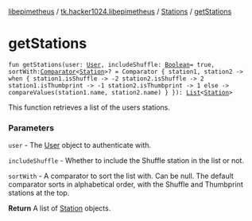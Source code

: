 [libepimetheus](../../index.md) / [tk.hacker1024.libepimetheus](../index.md) / [Stations](index.md) / [getStations](./get-stations.md)

# getStations

`fun getStations(user: `[`User`](../-user/index.md)`, includeShuffle: `[`Boolean`](https://kotlinlang.org/api/latest/jvm/stdlib/kotlin/-boolean/index.html)` = true, sortWith: `[`Comparator`](https://kotlinlang.org/api/latest/jvm/stdlib/kotlin/-comparator/index.html)`<`[`Station`](../../tk.hacker1024.libepimetheus.data/-station/index.md)`>? = Comparator { station1, station2 ->
                when {
                    station1.isShuffle -> -2
                    station2.isShuffle -> 2
                    station1.isThumbprint -> -1
                    station2.isThumbprint -> 1
                    else -> compareValues(station1.name, station2.name)
                }
            }): `[`List`](https://kotlinlang.org/api/latest/jvm/stdlib/kotlin.collections/-list/index.html)`<`[`Station`](../../tk.hacker1024.libepimetheus.data/-station/index.md)`>`

This function retrieves a list of the users stations.

### Parameters

`user` - The [User](../-user/index.md) object to authenticate with.

`includeShuffle` - Whether to include the Shuffle station in the list or not.

`sortWith` - A comparator to sort the list with. Can be null. The default comparator
    sorts in alphabetical order, with the Shuffle and Thumbprint stations at
    the top.

**Return**
A list of [Station](../../tk.hacker1024.libepimetheus.data/-station/index.md) objects.

